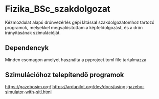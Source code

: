 # Fizika_BSc_szakdolgozat
Kézmozdulat alapú drónvezérlés gépi látással szakdolgozatomhoz tartozó programok, melyekkel megvalósítottam a képfeldolgozást, és a drón irányításának szimulációját.

## Dependencyk
Minden csomagon amelyet használta a pyproject.toml file tartalmazza

## Szimulációhoz telepítendő programok
<https://gazebosim.org/> 
<https://ardupilot.org/dev/docs/using-gazebo-simulator-with-sitl.html> 
